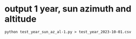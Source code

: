 # output 1 year, sun azimuth and altitude

```
python test_year_sun_az_al-1.py > test_year_2023-10-01.csv
```
